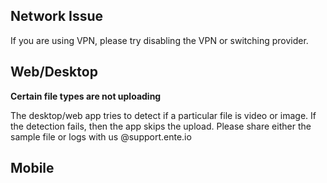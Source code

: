 ## Network Issue

If you are using VPN, please try disabling the VPN or switching provider.

## Web/Desktop

**Certain file types are not uploading**

The desktop/web app tries to detect if a particular file is video or image. If the detection fails, then the app skips the upload.
Please share either the sample file or logs with us @support.ente.io

## Mobile
